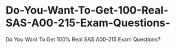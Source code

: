 # Do-You-Want-To-Get-100-Real-SAS-A00-215-Exam-Questions-
Do You Want To Get 100% Real SAS A00-215 Exam Questions?
